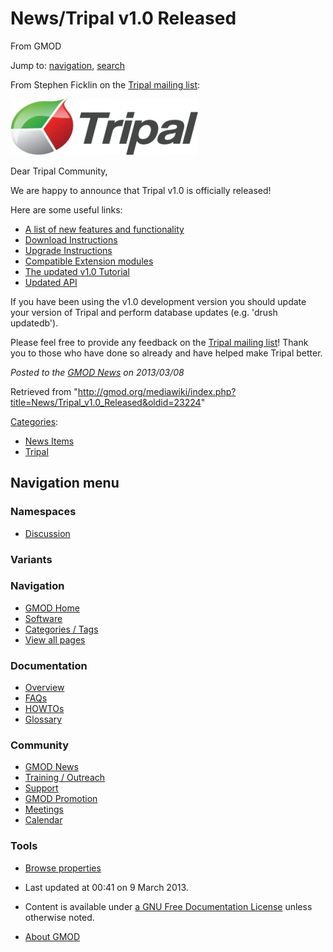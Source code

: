 









<span id="top"></span>







# <span dir="auto">News/Tripal v1.0 Released</span>





From GMOD









Jump to: [navigation](#mw-navigation), [search](#p-search)





From Stephen Ficklin on the
<a href="https://lists.sourceforge.net/lists/listinfo/gmod-tripal"
class="external text" rel="nofollow">Tripal mailing list</a>:



<a href="http://tripal.info" rel="nofollow" title="Tripal website"><img
src="https://raw.githubusercontent.com/GMOD/gmod.github.io/main/mediawiki/images/thumb/5/5c/TripalLogo.jpg/300px-TripalLogo.jpg"
srcset="https://raw.githubusercontent.com/GMOD/gmod.github.io/main/mediawiki/images/5/5c/TripalLogo.jpg 1.5x, https://raw.githubusercontent.com/GMOD/gmod.github.io/main/mediawiki/images/5/5c/TripalLogo.jpg 2x"
width="300" height="90" alt="Tripal website" /></a>



Dear Tripal Community,

We are happy to announce that Tripal v1.0 is officially released!

Here are some useful links:

- <a href="http://tripal.info/documentation/tripal_v1.0_functionality"
  class="external text" rel="nofollow">A list of new features and
  functionality</a>
- <a href="http://tripal.info/download" class="external text"
  rel="nofollow">Download Instructions</a>
- <a href="http://tripal.info/documentation/upgrade_0.3.1b_to_1.0"
  class="external text" rel="nofollow">Upgrade Instructions</a>
- <a href="http://tripal.info/extensions" class="external text"
  rel="nofollow">Compatible Extension modules</a>
- <a href="http://www.gmod.org/wiki/Tripal_Tutorial_(v1.0)"
  class="external text" rel="nofollow">The updated v1.0 Tutorial</a>
- <a
  href="http://tripal.info/sites/default/files/tripal_v1.0_api/index.html"
  class="external text" rel="nofollow">Updated API</a>

If you have been using the v1.0 development version you should update
your version of Tripal and perform database updates (e.g. 'drush
updatedb').

Please feel free to provide any feedback on the
<a href="https://lists.sourceforge.net/lists/listinfo/gmod-tripal"
class="external text" rel="nofollow">Tripal mailing list</a>! Thank you
to those who have done so already and have helped make Tripal better.

  



*Posted to the [GMOD News](../GMOD_News "GMOD News") on 2013/03/08*







Retrieved from
"<http://gmod.org/mediawiki/index.php?title=News/Tripal_v1.0_Released&oldid=23224>"







[Categories](../Special%3ACategories "Special%3ACategories"):

- [News Items](../Category%3ANews_Items "Category%3ANews Items")
- [Tripal](../Category%3ATripal "Category%3ATripal")















## Navigation menu









### Namespaces


- <span id="ca-talk"><a
  href="http://gmod.org/mediawiki/index.php?title=Talk:News/Tripal_v1.0_Released&amp;action=edit&amp;redlink=1"
  accesskey="t"
  title="Discussion about the content page [t]">Discussion</a></span>





### 

### Variants[](#)























<a href="../Main_Page"
style="background-image: url(../../images/GMOD-cogs.png);"
title="Visit the main page"></a>





### Navigation



- <span id="n-GMOD-Home">[GMOD Home](../Main_Page)</span>
- <span id="n-Software">[Software](../GMOD_Components)</span>
- <span id="n-Categories-.2F-Tags">[Categories /
  Tags](../Categories)</span>
- <span id="n-View-all-pages">[View all
  pages](../Special:AllPages)</span>







### Documentation



- <span id="n-Overview">[Overview](../Overview)</span>
- <span id="n-FAQs">[FAQs](../Category%3AFAQ)</span>
- <span id="n-HOWTOs">[HOWTOs](../Category%3AHOWTO)</span>
- <span id="n-Glossary">[Glossary](../Glossary)</span>







### Community



- <span id="n-GMOD-News">[GMOD News](../GMOD_News)</span>
- <span id="n-Training-.2F-Outreach">[Training /
  Outreach](../Training_and_Outreach)</span>
- <span id="n-Support">[Support](../Support)</span>
- <span id="n-GMOD-Promotion">[GMOD Promotion](../GMOD_Promotion)</span>
- <span id="n-Meetings">[Meetings](../Meetings)</span>
- <span id="n-Calendar">[Calendar](../Calendar)</span>







### Tools




- <span id="t-smwbrowselink"><a href="../Special%3ABrowse/News-2FTripal_v1.0_Released"
  rel="smw-browse">Browse properties</a></span>












- <span id="footer-info-lastmod">Last updated at 00:41 on 9 March
  2013.</span>
<!-- - <span id="footer-info-viewcount">6,853 page views.</span> -->
- <span id="footer-info-copyright">Content is available under
  <a href="http://www.gnu.org/licenses/fdl-1.3.html" class="external"
  rel="nofollow">a GNU Free Documentation License</a> unless otherwise
  noted.</span>

<!-- -->

- <span id="footer-places-about">[About
  GMOD](../GMOD%3AAbout "GMOD%3AAbout")</span>

<!-- -->







